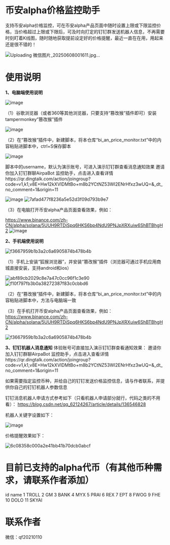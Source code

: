 # 币安alpha价格监控助手
支持币安alpha价格监控，可在币安alpha产品页面中随时设置上限或下限监控价格，当价格超过上限或下限后，可及时向打定的钉钉群发送机器人信息，不再需要时刻盯着K线图，随时随地获取提前设定好的价格提醒，最近一直在在用，用起来还是很不错的！

![Uploading 微信图片_20250608001611.jpg…]()

# 使用说明
**1、电脑端使用说明**

![image](https://github.com/user-attachments/assets/6980d6bd-e676-4717-a09a-323cb2a1d83f)

（1）谷歌浏览器（或者360等其他浏览器，只要支持“篡改猴”插件即可）安装tampermonkey“篡改猴”插件

![image](https://github.com/user-attachments/assets/3266de03-64e6-49a1-aba3-648a484f609e)

（2）在“篡改猴”插件中，新建脚本，将本仓库“bi_an_price_monitor.txt”中的内容粘贴进脚本中，ctrl+S保存脚本

![image](https://github.com/user-attachments/assets/ae091b65-5d73-41a1-a821-ad429fc6980b)

脚本中的username，默认为演示账号，可进入演示钉钉群查看消息通知效果
邀请你加入钉钉群聊AirpaBot 监控助手，点击进入查看详情https://qr.dingtalk.com/action/joingroup?code=v1,k1,v8E+Hw12kXVIDMtBo+m8b2YCtNZ53Wl2ENrHfxz3wUQ=&_dt_no_comment=1&origin=11

![image](https://github.com/user-attachments/assets/704e4540-09aa-4eb4-bbff-9a1b3587d520)
![7afad477f8236a5e52d3f09d793b9e7](https://github.com/user-attachments/assets/e3cd6c1b-b74c-48a5-b2e2-28c77802cb07)

（3）在电脑打开币安alpha产品页面查看效果，例如：

https://www.binance.com/zh-CN/alpha/solana/5UUH9RTDiSpq6HKS6bp4NdU9PNJpXRXuiw6ShBTBhgH2
![image](https://github.com/user-attachments/assets/89bba168-7d90-4443-afcd-6cfc333b37b9)


**2、手机端使用说明**

![f3667959b1b3a2c6a6905874b478b4b](https://github.com/user-attachments/assets/1f2cdd0e-47d9-4173-b1f4-038c6302d84b)

（1）手机上安装“狐猴浏览器”，并安装“篡改猴”插件（浏览器可通过手机应用商城直接安装，支持android和ios）

![abf89cb2029c8e7a47c0cc96f1c3e90](https://github.com/user-attachments/assets/6ad453f2-4cec-401f-91fb-497dc49d1174)
![f10f797fb3b0a38272387f83c0cbbd6](https://github.com/user-attachments/assets/d2df3ba1-2757-48b6-a54f-f8b1f6d94f44)

（2）在“篡改猴”插件中，新建脚本，将本仓库“bi_an_price_monitor.txt”中的内容粘贴进脚本中，方法与电脑端一致

（3）在手机打开币安alpha产品页面查看效果，例如：
https://www.binance.com/zh-CN/alpha/solana/5UUH9RTDiSpq6HKS6bp4NdU9PNJpXRXuiw6ShBTBhgH2

![f3667959b1b3a2c6a6905874b478b4b](https://github.com/user-attachments/assets/1f2cdd0e-47d9-4173-b1f4-038c6302d84b)

**3、钉钉机器人消息通知**
体验账号可直接加入演示钉钉群查看通知效果：
邀请你加入钉钉群聊AirpaBot 监控助手，点击进入查看详情https://qr.dingtalk.com/action/joingroup?code=v1,k1,v8E+Hw12kXVIDMtBo+m8b2YCtNZ53Wl2ENrHfxz3wUQ=&_dt_no_comment=1&origin=11

如果需要指定监控币种，并给自己的钉钉发送价格监控信息，请与作者联系，并提供你自己的钉钉机器人参数信息

钉钉消息机器人申请方式参考如下（只看机器人申请部分就行，代码之类的不用看）：
https://blog.csdn.net/qq_62124267/article/details/136546828

机器人关键字设置如下：

![image](https://github.com/user-attachments/assets/bd53c53d-bc17-4adb-92c2-7e22883c3d16)

价格提醒效果如下：

![6c08358c000a2e41bb41b70dcb0abcf](https://github.com/user-attachments/assets/a665a120-d5a9-4caf-98a3-95b67f2e1dec)

# 目前已支持的alpha代币（有其他币种需求，请联系作者添加）
id	name
1	TROLL
2	GM
3	BANK
4	MYX
5	PRAI
6	REX
7	EPT
8	FWOG
9	FHE
10	DOLO
11	SKYAI

# 联系作者
微信：qf20210110

